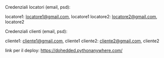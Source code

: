 Credenziali locatori (email, psd):

locatore1: locatore1@gmail.com, locatore1
locatore2: locatore2@gmail.com, locatore2

Credenziali clienti (email, psd):

cliente1: cliente1@gmail.com, cliente1
cliente2: cliente2@gmail.com, cliente2

link per il deploy:
https://dohedded.pythonanywhere.com/